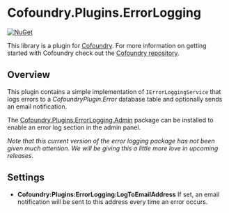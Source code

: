 # Cofoundry.Plugins.ErrorLogging

[![NuGet](https://img.shields.io/nuget/v/Cofoundry.Plugins.ErrorLogging.svg)](https://www.nuget.org/packages/Cofoundry.Plugins.ErrorLogging/)


This library is a plugin for [Cofoundry](https://www.cofoundry.org/). For more information on getting started with Cofoundry check out the [Cofoundry repository](https://github.com/cofoundry-cms/cofoundry).

## Overview

This plugin contains a simple implementation of `IErrorLoggingService` that logs errors to a *CofoundryPlugin.Error* database table and optionally sends an email notification.

The [Cofoundry.Plugins.ErrorLogging.Admin](https://www.nuget.org/packages/Cofoundry.Plugins.ErrorLogging/) package can be installed to enable an error log section in the admin panel.

*Note that this current version of the error logging package has not been given much attention. We will be giving this a little more love in upcoming releases.*

## Settings

- **Cofoundry:Plugins:ErrorLogging:LogToEmailAddress** If set, an email notification will be sent to this address every time an error occurs.


